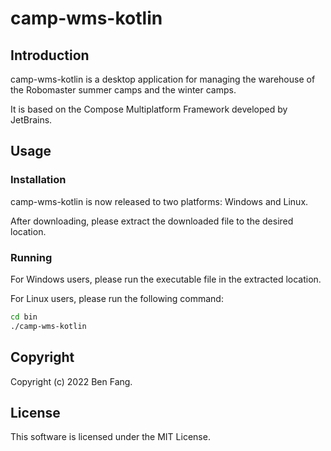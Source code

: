 # camp-wms-kotlin
## Introduction
camp-wms-kotlin is a desktop application for managing the warehouse of the Robomaster summer camps and the winter camps.

It is based on the Compose Multiplatform Framework developed by JetBrains.

## Usage
### Installation
camp-wms-kotlin is now released to two platforms: Windows and Linux.

After downloading, please extract the downloaded file to the desired location.

### Running
For Windows users, please run the executable file in the extracted location.

For Linux users, please run the following command:

```bash
cd bin
./camp-wms-kotlin
```

## Copyright
Copyright (c) 2022 Ben Fang.

## License
This software is licensed under the MIT License.

